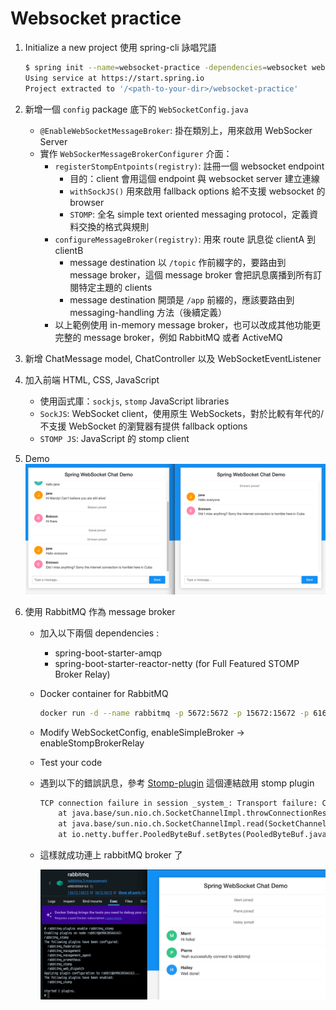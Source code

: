 # Websocket practice 

1. Initialize a new project
   使用 spring-cli 詠唱咒語
   ```bash
   $ spring init --name=websocket-practice -dependencies=websocket websocket-practice
   Using service at https://start.spring.io
   Project extracted to '/<path-to-your-dir>/websocket-practice'
   ```

2. 新增一個 `config` package 底下的 `WebSocketConfig.java`
   - `@EnableWebSocketMessageBroker`: 掛在類別上，用來啟用 WebSocker Server
   - 實作 `WebSockerMessageBrokerConfigurer` 介面：
     - `registerStompEntpoints(registry)`: 註冊一個 websocket endpoint
       - 目的：client 會用這個 endpoint 與 websocket server 建立連線
       - `withSockJS()` 用來啟用 fallback options 給不支援 websocket 的 browser
       - `STOMP`: 全名 simple text oriented messaging protocol，定義資料交換的格式與規則
     - `configureMessageBroker(registry)`: 用來 route 訊息從 clientA 到 clientB
       - message destination 以 `/topic` 作前綴字的，要路由到 message broker，這個 message broker 會把訊息廣播到所有訂閱特定主題的 clients
       - message destination 開頭是 `/app` 前綴的，應該要路由到 messaging-handling 方法（後續定義）
     - 以上範例使用 in-memory message broker，也可以改成其他功能更完整的 message broker，例如 RabbitMQ 或者 ActiveMQ

3. 新增 ChatMessage model, ChatController 以及 WebSocketEventListener
4. 加入前端 HTML, CSS, JavaScript
   - 使用函式庫：`sockjs`, `stomp` JavaScript libraries
   - `SockJS`: WebSocket client，使用原生 WebSockets，對於比較有年代的/不支援 WebSocket 的瀏覽器有提供 fallback options 
   - `STOMP JS`: JavaScript 的 stomp client
5. Demo
   ![img](src/main/resources/static/img/demo-1.png)

6. 使用 RabbitMQ 作為 message broker
    - 加入以下兩個 dependencies :
        - spring-boot-starter-amqp
        - spring-boot-starter-reactor-netty (for Full Featured STOMP Broker Relay)
    - Docker container for RabbitMQ
      ```bash
      docker run -d --name rabbitmq -p 5672:5672 -p 15672:15672 -p 61613:61613 rabbitmq:3-management
      ```
    - Modify WebSocketConfig, enableSimpleBroker -> enableStompBrokerRelay
    - Test your code
    - 遇到以下的錯誤訊息，參考 [Stomp-plugin](https://www.rabbitmq.com/docs/stomp) 這個連結啟用 stomp plugin
      ```dockerfile
      TCP connection failure in session _system_: Transport failure: Connection reset
          at java.base/sun.nio.ch.SocketChannelImpl.throwConnectionReset(SocketChannelImpl.java:401) ~[na:na]
          at java.base/sun.nio.ch.SocketChannelImpl.read(SocketChannelImpl.java:434) ~[na:na]
          at io.netty.buffer.PooledByteBuf.setBytes(PooledByteBuf.java:255) ~[netty-buffer-4.1.111.Final.jar:4.1.111.Final] ...
      ``` 
    - 這樣就成功連上 rabbitMQ broker 了
      
      ![demo-2](src/main/resources/static/img/demo-2.png)
      
